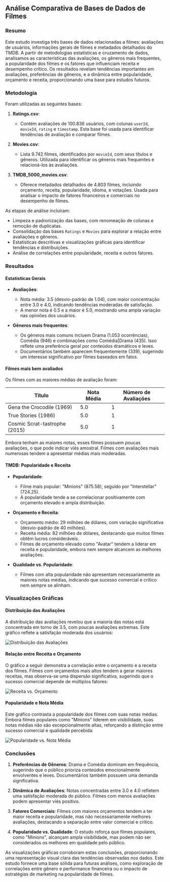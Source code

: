 ## Análise Comparativa de Bases de Dados de Filmes

### Resumo

Este estudo investiga três bases de dados relacionadas a filmes: avaliações de usuários, informações gerais de filmes e metadados detalhados do TMDB. A partir de metodologias estatísticas e cruzamento de dados, analisamos as características das avaliações, os gêneros mais frequentes, a popularidade dos filmes e os fatores que influenciam receita e desempenho crítico. Os resultados revelam tendências importantes em avaliações, preferências de gêneros, e a dinâmica entre popularidade, orçamento e receita, proporcionando uma base para estudos futuros.

### Metodologia

Foram utilizadas as seguintes bases:

1. **Ratings.csv**:
   - Contém avaliações de 100.836 usuários, com colunas `userId`, `movieId`, `rating` e `timestamp`. Esta base foi usada para identificar tendências de avaliação e comparar filmes.

2. **Movies.csv**:
   - Lista 9.742 filmes, identificados por `movieId`, com seus títulos e gêneros. Utilizada para identificar os gêneros mais frequentes e relacioná-los às avaliações.

3. **TMDB_5000_movies.csv**:
   - Oferece metadados detalhados de 4.803 filmes, incluindo orçamento, receita, popularidade, idioma, e votações. Usada para analisar o impacto de fatores financeiros e comerciais no desempenho de filmes.

As etapas de análise incluíram:
- Limpeza e padronização das bases, com renomeação de colunas e remoção de duplicatas.
- Consolidação das bases `Ratings` e `Movies` para explorar a relação entre avaliações e gêneros.
- Estatísticas descritivas e visualizações gráficas para identificar tendências e distribuições.
- Análise de correlações entre popularidade, receita e outros fatores.

### Resultados

#### Estatísticas Gerais
- **Avaliações**:
  - Nota média: 3.5 (desvio-padrão de 1.04), com maior concentração entre 3.0 e 4.0, indicando tendências moderadas de satisfação.
  - A menor nota é 0.5 e a maior é 5.0, mostrando uma ampla variação nas opiniões dos usuários.

- **Gêneros mais frequentes**:
  - Os gêneros mais comuns incluem Drama (1.053 ocorrências), Comédia (946) e combinações como Comédia|Drama (435). Isso reflete uma preferência geral por conteúdos dramáticos e leves.
  - Documentários também aparecem frequentemente (339), sugerindo um interesse significativo por filmes baseados em fatos.

#### Filmes mais bem avaliados
Os filmes com as maiores médias de avaliação foram:

| Título                                    | Nota Média | Número de Avaliações |
|-------------------------------------------|-------------|---------------------|
| Gena the Crocodile (1969)                 | 5.0         | 1                   |
| True Stories (1986)                       | 5.0         | 1                   |
| Cosmic Scrat-tastrophe (2015)             | 5.0         | 1                   |

Embora tenham as maiores notas, esses filmes possuem poucas avaliações, o que pode indicar viés amostral. Filmes com avaliações mais numerosas tendem a apresentar médias mais moderadas.

#### TMDB: Popularidade e Receita
- **Popularidade**:
  - Filme mais popular: "Minions" (875.58), seguido por "Interstellar" (724.25).
  - A popularidade tende a se correlacionar positivamente com orçamento elevado e ampla distribuição.

- **Orçamento e Receita**:
  - Orçamento médio: 29 milhões de dólares, com variação significativa (desvio-padrão de 40 milhões).
  - Receita média: 82 milhões de dólares, destacando que muitos filmes obtêm lucros consideráveis.
  - Filmes de orçamento elevado como "Avatar" tendem a liderar em receita e popularidade, embora nem sempre alcancem as melhores avaliações.

- **Qualidade vs. Popularidade**:
  - Filmes com alta popularidade não apresentam necessariamente as maiores notas médias, indicando que sucesso comercial e crítico nem sempre se alinham.

### Visualizações Gráficas

#### Distribuição das Avaliações

A distribuição das avaliações revelou que a maioria das notas está concentrada em torno de 3.5, com poucas avaliações extremas. Este gráfico reflete a satisfação moderada dos usuários:

![Distribuição das Avaliações](images/graf1.png)

#### Relação entre Receita e Orçamento

O gráfico a seguir demonstra a correlação entre o orçamento e a receita dos filmes. Filmes com orçamentos mais altos tendem a gerar maiores receitas, mas observa-se uma dispersão significativa, sugerindo que o sucesso comercial depende de múltiplos fatores:

![Receita vs. Orçamento](images/graf2.png)

#### Popularidade e Nota Média

Este gráfico contrasta a popularidade dos filmes com suas notas médias. Embora filmes populares como "Minions" liderem em visibilidade, suas notas médias não são excepcionalmente altas, reforçando a distinção entre sucesso comercial e qualidade percebida:

![Popularidade vs. Nota Média](images/graf3.png)

### Conclusões

1. **Preferências de Gêneros**: Drama e Comédia dominam em frequência, sugerindo que o público prioriza conteúdos emocionalmente envolventes e leves. Documentários também possuem uma demanda significativa.

2. **Dinâmica de Avaliações**: Notas concentradas entre 3.0 e 4.0 refletem uma satisfação moderada do público. Filmes com menos avaliações podem apresentar viés positivo.

3. **Fatores Comerciais**: Filmes com maiores orçamentos tendem a ter maior receita e popularidade, mas não necessariamente melhores avaliações, destacando a separação entre valor comercial e crítico.

4. **Popularidade vs. Qualidade**: O estudo reforça que filmes populares, como "Minions", alcançam ampla visibilidade, mas podem não ser considerados os melhores em qualidade pelo público.

As visualizações gráficas corroboram estas conclusões, proporcionando uma representação visual clara das tendências observadas nos dados. Este estudo fornece uma base sólida para futuras análises, como exploração de correlações entre gênero e performance financeira ou o impacto de estratégias de marketing na popularidade de filmes.


